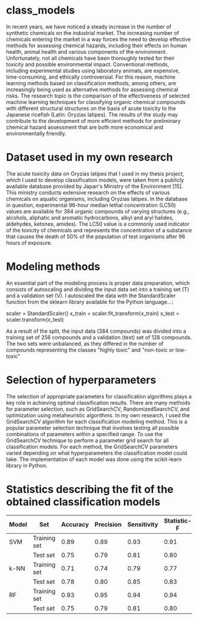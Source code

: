 # class_models
In recent years, we have noticed a steady increase in the number of synthetic chemicals on the industrial market. The increasing number of chemicals entering the market in a way forces the need to develop effective methods for assessing chemical hazards, including their effects on human health, animal health and various components of the environment. Unfortunately, not all chemicals have been thoroughly tested for their toxicity and possible environmental impact. Conventional methods, including experimental studies using laboratory animals, are expensive, time-consuming, and ethically controversial. For this reason, machine learning methods based on classification methods, among others, are increasingly being used as alternative methods for assessing chemical risks. 
The research topic is the comparison of the effectiveness of selected machine learning techniques for classifying organic chemical compounds with different structural structures on the basis of acute toxicity to the Japanese ricefish (Latin: Oryzias latipes). 
The results of the study may contribute to the development of more efficient methods for preliminary chemical hazard assessment that are both more economical and environmentally friendly.

# Dataset used in my own research
The acute toxicity data on Oryzias latipes that I used in my thesis project, which I used to develop classification models, were taken from a publicly available database provided by Japan's Ministry of the Environment [15]. This ministry conducts extensive research on the effects of various chemicals on aquatic organisms, including Oryzias latipes. In the database in question, experimental 96-hour median lethal concentration (LC50) values are available for 384 organic compounds of varying structures (e.g., alcohols, aliphatic and aromatic hydrocarbons, alkyl and aryl halides, aldehydes, ketones, amides). The LC50 value is a commonly used indicator of the toxicity of chemicals and represents the concentration of a substance that causes the death of 50% of the population of test organisms after 96 hours of exposure.

# Modeling methods
An essential part of the modeling process is proper data preparation, which consists of autoscaling and dividing the input data set into a training set (T) and a validation set (V). I autoscaled the data with the StandardScaler function from the sklearn library available for the Python language...:

scaler = StandardScaler()
x_train = scaler.fit_transform(x_train)
x_test = scaler.transform(x_test)

As a result of the split, the input data (384 compounds) was divided into a training set of 256 compounds and a validation (test) set of 128 compounds. The two sets were unbalanced, as they differed in the number of compounds representing the classes "highly toxic" and "non-toxic or low-toxic"

# Selection of hyperparameters
The selection of appropriate parameters for classification algorithms plays a key role in achieving optimal classification results. There are many methods for parameter selection, such as GridSearchCV, RandomizedSearchCV, and optimization using metaheuristic algorithms. In my own research, I used the GridSearchCV algorithm for each classification modeling method. This is a popular parameter selection technique that involves testing all possible combinations of parameters within a specified range. To use the GridSearchCV technique to perform a parameter grid search for all classification models. 
For each method, the GridSearchCV parameters varied depending on what hyperparameters the classification model could take. The implementation of each model was done using the scikit-learn library in Python.

# Statistics describing the fit of the obtained classification models

| Model | Set          | Accuracy | Precision | Sensitivity | Statistic-F | MCC         | Specificity |
|-------|--------------|----------|-----------|-------------|-------------|-------------|-------------|
| SVM   | Training set | 0.89     | 0.89      | 0.93        | 0.91        | 0.76        | 0.82        |
|       | Test set     | 0.75     | 0.79      | 0.81        | 0.80        | 0.47        | 0.66        |
| k-NN  | Training set | 0.71     | 0.74      | 0.79        | 0.77        | 0.39        | 0.59        |
|       | Test set     | 0.78     | 0.80      | 0.85        | 0.83        | 0.54        | 0.68        |
| RF    | Training set | 0.93     | 0.95      | 0.94        | 0.94        | 0.86        | 0.93        |
|       | Test set     | 0.75     | 0.79      | 0.81        | 0.80        | 0.47        | 0.66        |

